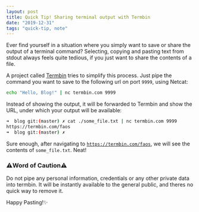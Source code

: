 ```yaml
---
layout: post
title: Quick Tip! Sharing terminal output with Termbin
date: "2019-12-31"
tags: "quick-tip, note"
---
```


Ever find yourself in a situation where you simply want to save or share the output of a terminal command? Selecting, copying and pasting text from stdout always feels quite tedious, if you just want to share the contents of a file.

A project called [Termbin](https://termbin.com/) tries to simplify this process. Just pipe the command you want to save to the following url on port `9999`, using Netcat:

```sh
echo "Hello, Blog!" | nc termbin.com 9999
```

Instead of showing the output, it will be forwarded to Termbin and show the URL, under which your output will be available:

```sh
➜  blog git:(master) ✗ cat ./some_file.txt | nc termbin.com 9999
https://termbin.com/faos
➜  blog git:(master) ✗
```

Sure enough, after navigating to [`https://termbin.com/faos`](https://termbin.com/faos), we will see the contents of `some_file.txt`. Neat!

### ⚠️Word of Caution⚠️

Do not pipe any personal information, credentials or any other private data into termbin. It will be instantly available to the general public, and theres no quick way to remove it.

Happy Pasting!✨
